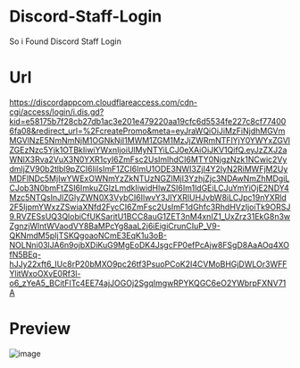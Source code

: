 # Discord-Staff-Login
So i Found Discord Staff Login

# Url 
https://discordappcom.cloudflareaccess.com/cdn-cgi/access/login/i.dis.gd?kid=e58175b7f28cb27db1ac3e201e479220aa19cfc6d5534fe227c8cf774006fa08&redirect_url=%2FcreatePromo&meta=eyJraWQiOiJiMzFiNjdhMGVmMGVlNzE5NmNmNjM1OGNkNjI1MWM1ZGM1MzJjZWRmNTFlYjY0YWYxZGVlZGEzNzc5Yjk1OTBkIiwiYWxnIjoiUlMyNTYiLCJ0eXAiOiJKV1QifQ.eyJzZXJ2aWNlX3Rva2VuX3N0YXR1cyI6ZmFsc2UsImlhdCI6MTY0NjgzNzk1NCwic2VydmljZV90b2tlbl9pZCI6IiIsImF1ZCI6ImU1ODE3NWI3ZjI4Y2IyN2RiMWFjM2UyMDFlNDc5MjIwYWExOWNmYzZkNTUzNGZlMjI3YzhjZjc3NDAwNmZhMDgiLCJob3N0bmFtZSI6ImkuZGlzLmdkIiwidHlwZSI6Im1ldGEiLCJuYmYiOjE2NDY4Mzc5NTQsInJlZGlyZWN0X3VybCI6IlwvY3JlYXRlUHJvbW8iLCJpc19nYXRld2F5IjpmYWxzZSwiaXNfd2FycCI6ZmFsc2UsImF1dGhfc3RhdHVzIjoiTk9ORSJ9.RVZESsUQ3QlobiCfUKSaritU1BCC8auG1ZET3nM4xnIZ1_UxZrz31EkG8n3wZgnzjWlntWVaodVY8BaMPcYg8aaL2j6iEigiCrunCIuP_V9-QKNmdM5pIjTSKQgoaoNCmE3EqK1u3oB-NOLNni03lJA6n9ojbXDiKuG9MgEoDK4JsgcFP0efPcAjw8FSgD8AaAOq4XOfN5BEq-hJJy22xft6_IUc8rP20bMXO9pc26tf3PsuoPCoK2I4CVMoBHGjDWLOr3WFFYlitWxoOXvE0Rf3l-o6_zYeA5_BCitFITc4EE74ajJOGOj2SgqImgwRPYKQGC6eO2YWbrpFXNV71A

# Preview
![image](https://user-images.githubusercontent.com/98830093/157470488-b7ad77fd-4d08-4854-9927-fe19012cb8a7.png)
